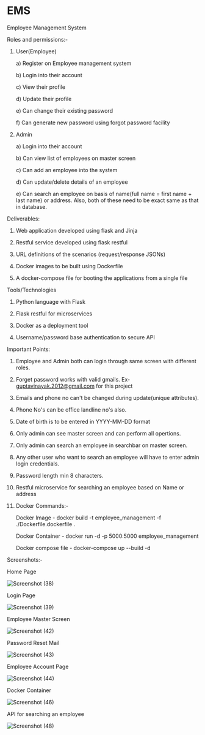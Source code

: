 # EMS
Employee Management System

Roles and permissions:-

1. User(Employee)

    a) Register on Employee management system
    
    b) Login into their account
    
    c) View their profile
    
    d) Update their profile
    
    e) Can change their existing password
    
    f) Can generate new password using forgot password facility
    

2.  Admin

    a) Login into their account
    
    b) Can view list of employees on master screen
    
    c) Can add an employee into the system
    
    d) Can update/delete details of an employee
    
    e) Can search an employee on basis of name(full name = first name + last name) or address.
     Also, both of these need to be exact same as that in database.
    
Deliverables:

1.	Web application developed using flask and Jinja

2.	Restful service developed using flask restful

3.	URL definitions of the scenarios (request/response JSONs)

4.	Docker images to be built using Dockerfile
 
5.	A docker-compose file for booting the applications from a single file


Tools/Technologies

1.	Python language with Flask

2.	Flask restful for microservices

3.	Docker as a deployment tool

4.	Username/password base authentication to secure API


Important Points: 

1. Employee and Admin both can login through same screen with different roles.

2. Forget password works with valid gmails. Ex- guptavinayak.2012@gmail.com for this project

3. Emails and phone no can't be changed during update(unique attributes).

4. Phone No's can be office landline no's also.

5. Date of birth is to be entered in YYYY-MM-DD format

6. Only admin can see master screen and can perform all opertions.

7. Only admin can search an employee in searchbar on master screen.

8. Any other user who want to search an employee will have to enter admin login credentials.

9. Password length min 8 characters.

10.	Restful microservice for searching an employee based on Name or address

11. Docker Commands:-

     Docker Image - docker build -t employee_management -f ./Dockerfile.dockerfile .
     
     Docker Container - docker run -d -p 5000:5000 employee_management
     
     Docker compose file - docker-compose up --build -d
     
 Screenshots:-
     
 Home Page
 
 ![Screenshot (38)](https://user-images.githubusercontent.com/33121655/111460922-96a63b80-8742-11eb-9688-6ac05d8f9426.png)


 Login Page
 
 ![Screenshot (39)](https://user-images.githubusercontent.com/33121655/111460956-a0c83a00-8742-11eb-9fa1-e438023cf9d1.png)


 Employee Master Screen
 
 ![Screenshot (42)](https://user-images.githubusercontent.com/33121655/111460976-a7ef4800-8742-11eb-8a09-22636c451610.png)


Password Reset Mail

![Screenshot (43)](https://user-images.githubusercontent.com/33121655/111461013-b3427380-8742-11eb-904c-0326305b2cd8.png)
 
 
Employee Account Page

![Screenshot (44)](https://user-images.githubusercontent.com/33121655/111461040-ba698180-8742-11eb-80d5-6ceae1fe9c6d.png)


Docker Container

 ![Screenshot (46)](https://user-images.githubusercontent.com/33121655/111461191-e8e75c80-8742-11eb-961d-8e3fa119d3b2.png)


API for searching an employee

![Screenshot (48)](https://user-images.githubusercontent.com/33121655/111462036-f05b3580-8743-11eb-8aaa-679f9e3da564.png)
